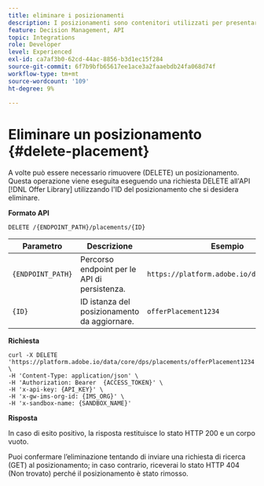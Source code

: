```yaml
---
title: eliminare i posizionamenti
description: I posizionamenti sono contenitori utilizzati per presentare le offerte.
feature: Decision Management, API
topic: Integrations
role: Developer
level: Experienced
exl-id: ca7af3b0-62cd-44ac-8856-b3d1ec15f284
source-git-commit: 6f7b9bfb65617ee1ace3a2faaebdb24fa068d74f
workflow-type: tm+mt
source-wordcount: '109'
ht-degree: 9%

---
```


# Eliminare un posizionamento {#delete-placement}

A volte può essere necessario rimuovere (DELETE) un posizionamento. Questa operazione viene eseguita eseguendo una richiesta DELETE all&#39;API [!DNL Offer Library] utilizzando l&#39;ID del posizionamento che si desidera eliminare.

**Formato API**

```http
DELETE /{ENDPOINT_PATH}/placements/{ID}
```

| Parametro | Descrizione | Esempio |
| --------- | ----------- | ------- |
| `{ENDPOINT_PATH}` | Percorso endpoint per le API di persistenza. | `https://platform.adobe.io/data/core/dps/` |
| `{ID}` | ID istanza del posizionamento da aggiornare. | `offerPlacement1234` |

**Richiesta**

```shell
curl -X DELETE 'https://platform.adobe.io/data/core/dps/placements/offerPlacement1234' \
-H 'Content-Type: application/json' \
-H 'Authorization: Bearer  {ACCESS_TOKEN}' \
-H 'x-api-key: {API_KEY}' \
-H 'x-gw-ims-org-id: {IMS_ORG}' \
-H 'x-sandbox-name: {SANDBOX_NAME}'
```

**Risposta**

In caso di esito positivo, la risposta restituisce lo stato HTTP 200 e un corpo vuoto.

Puoi confermare l’eliminazione tentando di inviare una richiesta di ricerca (GET) al posizionamento; in caso contrario, riceverai lo stato HTTP 404 (Non trovato) perché il posizionamento è stato rimosso.
